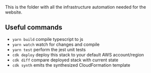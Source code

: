 This is the folder with all the infrastructure automation needed for the website.

## Useful commands

 * `yarn build`      compile typescript to js
 * `yarn watch`      watch for changes and compile
 * `yarn test`       perform the jest unit tests
 * `cdk deploy`      deploy this stack to your default AWS account/region
 * `cdk diff`        compare deployed stack with current state
 * `cdk synth`       emits the synthesized CloudFormation template
